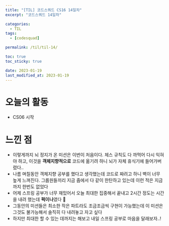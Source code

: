 ```yaml
---
title: "[TIL] 코드스쿼드 CS16 14일차"
excerpt: "코드스쿼드 14일차"

categories:
  - TIL
tags:
  - [codesquad]

permalink: /til/til-14/

toc: true
toc_sticky: true

date: 2023-01-19
last_modified_at: 2023-01-19
---
```


# 오늘의 활동
- CS06 시작


# 느낀 점
- 이렇게까지 뇌 정지가 온 미션은 이번이 처음이다. 체스 규칙도 다 까먹어 다시 익혀야 하고, 이것을 **객체지향적으로** 코드에 옮기려 하니 뇌가 자체 휴식기에 들어가버렸다..
- 나름 며칠동안 객체지향 공부를 했다고 생각했는데 코드로 짜려고 하니 벽이 너무 높게 느껴진다. 그룹원들끼리 지금 줌에서 다 같이 한탄하고 있는데 이런 적은 지금까지 한번도 없었다
- 어제 스프링 공부가 너무 재밌어서 오늘 최대한 집중해서 끝내고 2시간 정도는 시간을 내려 했는데 **퍽이나**였다 🥲
- 그동안의 미션들은 최소한 작은 파트라도 조금조금씩 구현이 가능했는데 이 미션은 그것도 불가능해서 솔직히 다 내려놓고 자고 싶다
- 하지만 최대한 할 수 있는 데까지는 해보고 내일 스프링 공부로 마음을 달래보자..!